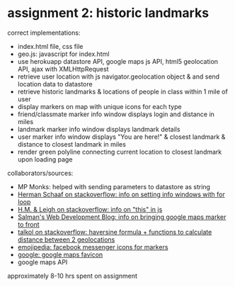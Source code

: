 # assignment 2: historic landmarks
correct implementations:
* index.html file, css file
* geo.js: javascript for index.html
* use herokuapp datastore API, google maps js API, html5 geolocation API, ajax with XMLHttpRequest
* retrieve user location with js navigator.geolocation object & and send location data to datastore
* retrieve historic landmarks & locations of people in class within 1 mile of user
* display markers on map with unique icons for each type
* friend/classmate marker info window displays login and distance in miles
* landmark marker info window displays landmark details
* user marker info window displays "You are here!" & closest landmark & distance to closest landmark in miles
* render green polyline connecting current location to closest landmark upon loading page

collaborators/sources:
* MP Monks: helped with sending parameters to datastore as string
* [Herman Schaaf on stackoverflow: info on setting info windows with for loop](https://stackoverflow.com/questions/5736691/google-maps-infowindow-showing-on-wrong-marker)
* [H.M. & Leigh on stackoverflow: info on "this" in js](https://stackoverflow.com/questions/3576488/google-maps-infowindow-only-loading-last-record-on-markers)
* [Salman's Web Development Blog: info on bringing google maps marker to front](http://salman-w.blogspot.com/2012/07/change-z-index-google-map-v3-markers.html)
* [talkol on stackoverflow: haversine formula + functions to calculate distance between 2 geolocations](https://stackoverflow.com/questions/14560999/using-the-haversine-formula-in-javascript)
* [emojipedia: facebook messenger icons for markers](https://emojipedia.org/messenger/)
* [google: google maps favicon](https://www.google.com/images/branding/product/ico/maps_32dp.ico)
* google maps API

approximately 8-10 hrs spent on assignment
